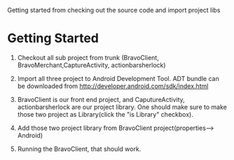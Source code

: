 Getting started from checking out the source code and import project libs

# Getting Started #

1. Checkout all sub project from trunk (BravoClient, BravoMerchant,CaptureActivity, actionbarsherlock)

2. Import all three project to Android Development Tool.
ADT bundle can be downloaded from http://developer.android.com/sdk/index.html

3. BravoClient is our front end project, and CaputureActivity, actionbarsherlock are our project library. One should make sure to make those two project as Library(click the "is Library" checkbox).

4. Add those two project library from BravoClient project(properties--> Android)

5. Running the BravoClient, that should work.